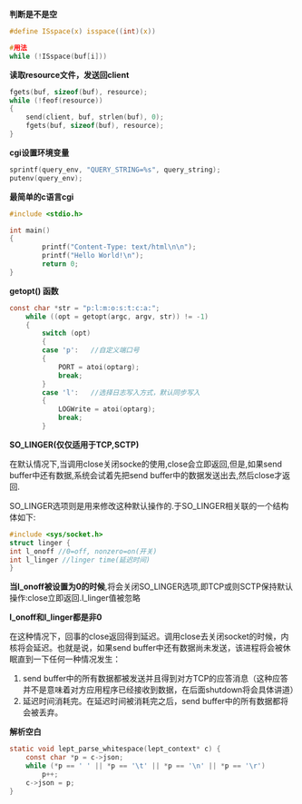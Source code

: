 **判断是不是空**

```c
#define ISspace(x) isspace((int)(x))

#用法
while (!ISspace(buf[i]))
```

**读取resource文件，发送回client**

```c
fgets(buf, sizeof(buf), resource);
while (!feof(resource))
{
	send(client, buf, strlen(buf), 0);
	fgets(buf, sizeof(buf), resource);
}
```

**cgi设置环境变量**

```c
sprintf(query_env, "QUERY_STRING=%s", query_string);
putenv(query_env);
```

**最简单的c语言cgi**

```c
#include <stdio.h>

int main()
{
        printf("Content-Type: text/html\n\n");
        printf("Hello World!\n");
        return 0;
}
```

**getopt() 函数**

```c
const char *str = "p:l:m:o:s:t:c:a:";
    while ((opt = getopt(argc, argv, str)) != -1)
    {
        switch (opt)
        {
        case 'p':   //自定义端口号
        {
            PORT = atoi(optarg);
            break;
        }
        case 'l':   //选择日志写入方式，默认同步写入
        {
            LOGWrite = atoi(optarg);
            break;
        }
```

**SO_LINGER(仅仅适用于TCP,SCTP)**

在默认情况下,当调用close关闭socke的使用,close会立即返回,但是,如果send buffer中还有数据,系统会试着先把send buffer中的数据发送出去,然后close才返回.

SO_LINGER选项则是用来修改这种默认操作的.于SO_LINGER相关联的一个结构体如下:

```c
#include <sys/socket.h>
struct linger {
int l_onoff //0=off, nonzero=on(开关)
int l_linger //linger time(延迟时间)
}
```

**当l_onoff被设置为0的时候**,将会关闭SO_LINGER选项,即TCP或则SCTP保持默认操作:close立即返回.l_linger值被忽略

**l_onoff和l_linger都是非0**

在这种情况下，回事的close返回得到延迟。调用close去关闭socket的时候，内核将会延迟。也就是说，如果send buffer中还有数据尚未发送，该进程将会被休眠直到一下任何一种情况发生：

1) send buffer中的所有数据都被发送并且得到对方TCP的应答消息（这种应答并不是意味着对方应用程序已经接收到数据，在后面shutdown将会具体讲道）
2) 延迟时间消耗完。在延迟时间被消耗完之后，send buffer中的所有数据都将会被丢弃。



**解析空白**

```c
static void lept_parse_whitespace(lept_context* c) {
    const char *p = c->json;
    while (*p == ' ' || *p == '\t' || *p == '\n' || *p == '\r')
        p++;
    c->json = p;
}
```
